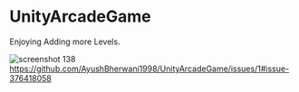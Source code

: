 # UnityArcadeGame
Enjoying Adding more Levels.



![screenshot 138](https://user-images.githubusercontent.com/34301187/46329300-0d5e2580-c62a-11e8-9cf7-bff6ce3c8ba4.png)
https://github.com/AyushBherwani1998/UnityArcadeGame/issues/1#issue-376418058
